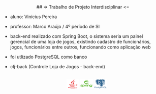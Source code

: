 <div align= "center">
  ##  => Trabalho de Projeto Interdisciplinar <=
  </div>

- aluno: Vinícius Pereira
- professor: Marco Araújo / 4º período de SI

- back-end realizado com Spring Boot, o sistema seria um painel gerencial de uma loja de jogos, existindo cadastro de funcionários, jogos, funcionários entre outros, funcionando como aplicação web
- foi utlizado PostgreSQL como banco
- clj-back (Controle Loja de Jogos - back-end)

  <div style="display: inline_block; padding: 0 auto" align="center"><br>
  <img align="center" alt="Java" height="30" width="40" href="#" src="https://raw.githubusercontent.com/devicons/devicon/1119b9f84c0290e0f0b38982099a2bd027a48bf1/icons/java/java-plain.svg">
  <img align="center" alt="Spring Boot" height="30" width="40" href="#" src="https://raw.githubusercontent.com/devicons/devicon/1119b9f84c0290e0f0b38982099a2bd027a48bf1/icons/spring/spring-original-wordmark.svg">
  <img align="center" alt="PostgreSQL" height="30" width="40" href="#" src="https://raw.githubusercontent.com/devicons/devicon/1119b9f84c0290e0f0b38982099a2bd027a48bf1/icons/postgresql/postgresql-plain-wordmark.svg">
  
</div>
